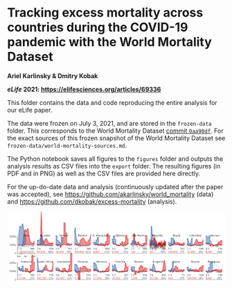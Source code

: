 # Tracking excess mortality across countries during the COVID-19 pandemic with the World Mortality Dataset

**Ariel Karlinsky & Dmitry Kobak**

***eLife* 2021: https://elifesciences.org/articles/69336**

This folder contains the data and code reproducing the entire analysis for our eLife paper. 

The data were frozen on July 3, 2021, and are stored in the `frozen-data` folder. This corresponds to the World Mortality Dataset [commit `0aa90df`](https://github.com/akarlinsky/world_mortality/tree/0aa90dff37a43796ae763fa253e0262d22208ed7). For the exact sources of this frozen snapshot of the World Mortality Dataset see `frozen-data/world-mortality-sources.md`. 

The Python notebook saves all figures to the `figures` folder and outputs the analysis results as CSV files into the `export` folder. The resulting figures (in PDF and in PNG) as well as the CSV files are provided here directly.

For the up-do-date data and analysis (continuously updated after the paper was accepted), see https://github.com/akarlinsky/world_mortality (data) and https://github.com/dkobak/excess-mortality (analysis).

![excess mortality](cover.png)
